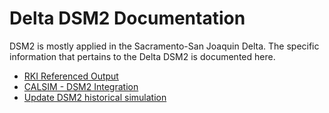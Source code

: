 # Delta DSM2 Documentation

DSM2 is mostly applied in the Sacramento-San Joaquin Delta. The specific
information that pertains to the Delta DSM2 is documented here.

-   [RKI Referenced Output](RKI_Referenced_Output)
-   [CALSIM - DSM2 Integration](CALSIM_-_DSM2_Integration)
-   [Update DSM2 historical
    simulation](Update_DSM2_historical_simulation)
